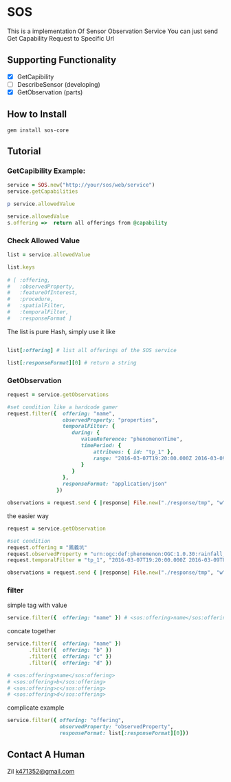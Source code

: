 # SOS

This is a implementation Of Sensor Observation Service
You can just send Get Capability Request to Specific Url

## Supporting Functionality

- [x] GetCapibility
- [ ] DescribeSensor (developing)
- [x] GetObservation (parts)

## How to Install

	gem install sos-core

## Tutorial

### GetCapibility Example:

```ruby
service = SOS.new("http://your/sos/web/service")
service.getCapabilities 

p service.allowedValue

service.allowedValue
s.offering =>  return all offerings from @capability
```

### Check Allowed Value

	
```ruby 
list = service.allowedValue

list.keys
	
# [ :offering, 
#  	:observedProperty, 
#  	:featureOfInterest, 
#  	:procedure, 
#  	:spatialFilter, 
#  	:temporalFilter, 
#  	:responseFormat ]
```

The list is pure Hash, simply use it like


```ruby 

list[:offering] # list all offerings of the SOS service 

list[:responseFormat][0] # return a string

```

### GetObservation

```ruby 
request = service.getObservations

#set condition like a hardcode gamer
request.filter({  offering: "name",
				  observedProperty: "properties",
				  temporalFilter: {
 					 during: {
 					 	valueReference: "phenomenonTime",
 					 	timePeriod: {
 					 		attribues: { id: "tp_1" },
 					 		range: "2016-03-07T19:20:00.000Z 2016-03-09T04:00:00.000Z"
 					 	}
					 }
				  },
				  responseFormat: "application/json"
			    })

observations = request.send { |response| File.new("./response/tmp", "w").write response }
```	

the easier way

```ruby 
request = service.getObservation

#set condition
request.offering = "鳳義坑"
request.observedProperty = "urn:ogc:def:phenomenon:OGC:1.0.30:rainfall_1day"
request.temporalFilter = "tp_1", "2016-03-07T19:20:00.000Z 2016-03-09T04:00:00.000Z"

observations = request.send { |response| File.new("./response/tmp", "w").write response }
```	

### filter

simple tag with value

```ruby
service.filter({  offering: "name" }) # <sos:offering>name</sos:offering>

```

concate together

```ruby
service.filter({  offering: "name" })
	   .filter({  offering: "b" })
	   .filter({  offering: "c" })
       .filter({  offering: "d" })

# <sos:offering>name</sos:offering>
# <sos:offering>b</sos:offering>
# <sos:offering>c</sos:offering>
# <sos:offering>d</sos:offering>

```

complicate example

```ruby
service.filter({ offering: "offering", 
				 observedProperty: "observedProperty",
				 responseFormat: list[:responseFormat][0]})

```



## Contact A Human

Zil k471352@gmail.com